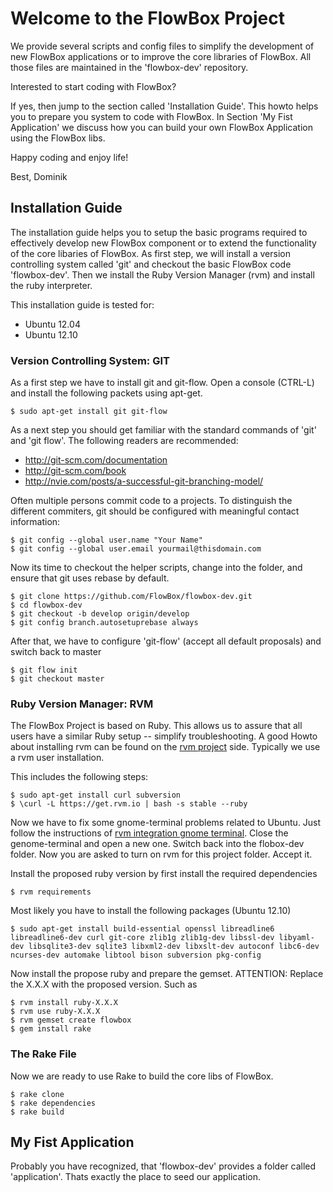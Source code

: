 # Welcome to the FlowBox Project

We provide several scripts and config files to simplify the development 
of new FlowBox applications or to improve the core libraries of FlowBox.
All those files are maintained in the 'flowbox-dev' repository. 

Interested to start coding with FlowBox? 

If yes, then jump to the section called 'Installation Guide'. This howto 
helps you to prepare you system to code with FlowBox. In Section 
'My Fist Application' we discuss how you can build your own FlowBox
Application using the FlowBox libs.


Happy coding and enjoy life!

Best, 
Dominik

## Installation Guide

The installation guide helps you to setup the basic programs required 
to effectively develop new FlowBox component or to extend the functionality
of the core libaries of FlowBox. As first step, we will install a version 
controlling system called 'git' and checkout the basic FlowBox code 'flowbox-dev'. 
Then we install the Ruby Version Manager (rvm) and install the ruby 
interpreter.

This installation guide is tested for:

* Ubuntu 12.04
* Ubuntu 12.10

### Version Controlling System: GIT
As a first step we have to install git and git-flow. Open a console (CTRL-L) 
and install the following packets using apt-get.

    $ sudo apt-get install git git-flow

As a next step you should get familiar with the standard commands 
of 'git' and 'git flow'. The following readers are recommended:

* http://git-scm.com/documentation
* http://git-scm.com/book
* http://nvie.com/posts/a-successful-git-branching-model/

Often multiple persons commit code to a projects. To distinguish
the different commiters, git should be configured with meaningful
contact information: 

    $ git config --global user.name "Your Name"
    $ git config --global user.email yourmail@thisdomain.com

Now its time to checkout the helper scripts, change into the folder, and
ensure that git uses rebase by default.

    $ git clone https://github.com/FlowBox/flowbox-dev.git
    $ cd flowbox-dev
    $ git checkout -b develop origin/develop
    $ git config branch.autosetuprebase always

After that, we have to configure 'git-flow' (accept all default proposals) and switch back to master

    $ git flow init
    $ git checkout master

### Ruby Version Manager: RVM
The FlowBox Project is based on Ruby. This allows us to assure that all users 
have a similar Ruby setup -- simplify troubleshooting. A good Howto about 
installing rvm can be found on the [rvm project](http://https://rvm.io)
side. Typically we use a rvm user installation. 

This includes the following steps:

    $ sudo apt-get install curl subversion
    $ \curl -L https://get.rvm.io | bash -s stable --ruby 

Now we have to fix some gnome-terminal problems related to Ubuntu. Just follow 
the instructions of [rvm integration gnome terminal](https://rvm.io/integration/gnome-terminal/).
Close the genome-terminal and open a new one. Switch back into the flobox-dev
folder. Now you are asked to turn on rvm for this project folder. Accept it. 

Install the proposed ruby version by first install the required dependencies

    $ rvm requirements

Most likely you have to install the following packages (Ubuntu 12.10)

    $ sudo apt-get install build-essential openssl libreadline6 libreadline6-dev curl git-core zlib1g zlib1g-dev libssl-dev libyaml-dev libsqlite3-dev sqlite3 libxml2-dev libxslt-dev autoconf libc6-dev ncurses-dev automake libtool bison subversion pkg-config

Now install the propose ruby and prepare the gemset. 
ATTENTION: Replace the X.X.X with the proposed version.
Such as 

    $ rvm install ruby-X.X.X
    $ rvm use ruby-X.X.X
    $ rvm gemset create flowbox
    $ gem install rake

### The Rake File
Now we are ready to use Rake to build the core libs of FlowBox. 

    $ rake clone
    $ rake dependencies
    $ rake build



## My Fist Application
Probably you have recognized, that 'flowbox-dev' provides a folder called 
'application'. Thats exactly the place to seed our application.




